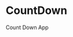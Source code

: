 # CountDown
 Count Down App
       
                       
                                                                                                                          
                                                                                                       
                                                                                                     
                                                                                         
                                                                            
                                                  
                                
                      
     
  
   
